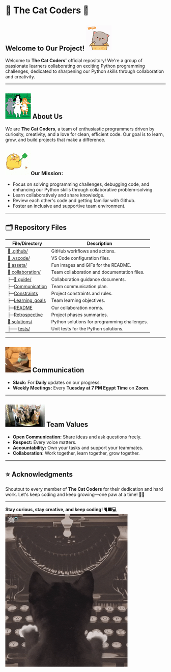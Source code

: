 # 🐾 **The Cat Coders** 🐾

## **Welcome to Our Project!** ![Alt Text](assets/hi.gif)

Welcome to **The Cat Coders'** official repository! We're a group of passionate
learners collaborating on exciting Python programming challenges, dedicated to sharpening
our Python skills through collaboration and creativity.

---

## ![AltText](assets/cat3.gif) **About Us**

We are **The Cat Coders**, a team of enthusiastic programmers driven by curiosity,
creativity, and a love for clean, efficient code. Our goal is to learn, grow,
and build projects that make a difference.

### ![AltText](assets/cat2.gif)**Our Mission:**

- Focus on solving programming challenges, debugging code, and enhancing our
Python skills through collaborative problem-solving.
- Learn collaboratively and share knowledge.
- Review each other's code and getting familiar with Github.
- Foster an inclusive and supportive team environment.

---

## 🗂️ **Repository Files**

| File/Directory                                           | Description     |
| -------------------------------------------------------- | -----------------|
| [📂 .github/](.github/) | GitHub workflows and actions.                   |
| [📂 .vscode/](.vscode/)| VS Code configuration files.                    |
| [📂 assets/](assets/)| Fun images and GIFs for the README.             |
| [📂 collaboration/](collaboration/)|Team collaboration and documentation files.|
| ├─[📂 guide/](collaboration/guide/)|Collaboration guidance documents. |
| ├─[Communication](collaboration/communication.md)|Team communication plan.|
| ├─[Constraints](collaboration/constraints.md)|Project constraints and rules.|
| ├─[Learning_goals](collaboration/learning_goals.md)|Team learning objectives.|
| ├─[README](collaboration/README.md)|Our collaboration norms.|
| ├─[Retrospective](collaboration/retrospective.md)|Project phases summaries.|
| [📂 solutions/](solutions/)| Python solutions for programming challenges.|
| ├── [tests/](solutions/tests/)| Unit tests for the Python solutions.|

---

## ![AltText](assets/cat.gif) **Communication**

- **Slack:** For **Daily** updates on our progress.
- **Weekly Meetings:** Every **Tuesday at 7 PM Egypt Time** on **Zoom**.

---

## ![AltText](assets/cat5.gif) **Team Values**

- **Open Communication:** Share ideas and ask questions freely.
- **Respect:** Every voice matters.
- **Accountability:** Own your tasks and support your teammates.
- **Collaboration:** Work together, learn together, grow together.

---

## ⭐ **Acknowledgments**

Shoutout to every member of **The Cat Coders** for their dedication and hard work.
Let's keep coding and keep growing—one paw at a time! 🐾✨

---

**Stay curious, stay creative, and keep coding! 🐈‍⬛💻**
![Alt Text](assets/cat4.gif)
